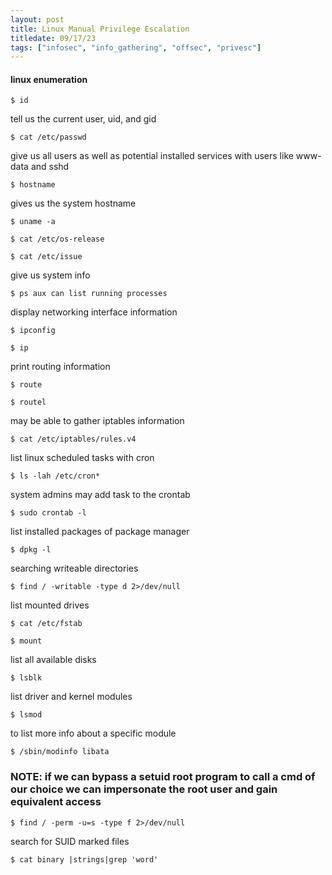 ```yaml
---
layout: post
title: Linux Manual Privilege Escalation
titledate: 09/17/23
tags: ["infosec", "info_gathering", "offsec", "privesc"]
---
```


#### linux enumeration

    $ id

tell us the current user, uid, and gid

    $ cat /etc/passwd

give us all users as well as potential installed services with users like www-data and sshd

    $ hostname

gives us the system hostname

    $ uname -a

    $ cat /etc/os-release

    $ cat /etc/issue

give us system info

    $ ps aux can list running processes

display networking interface information

    $ ipconfig 

    $ ip

print routing information 

    $ route

    $ routel

may be able to gather iptables information

    $ cat /etc/iptables/rules.v4

list linux scheduled tasks with cron

    $ ls -lah /etc/cron*

system admins may add task to the crontab

    $ sudo crontab -l

list installed packages of package manager

    $ dpkg -l

searching writeable directories

    $ find / -writable -type d 2>/dev/null

list mounted drives

    $ cat /etc/fstab

    $ mount

list all available disks

    $ lsblk

list driver and kernel modules

    $ lsmod

to list more info about a specific module

    $ /sbin/modinfo libata

### NOTE: if we can bypass a setuid root program to call a cmd of our choice we can impersonate the root user and gain equivalent access

    $ find / -perm -u=s -type f 2>/dev/null

search for SUID marked files

    $ cat binary |strings|grep 'word'
